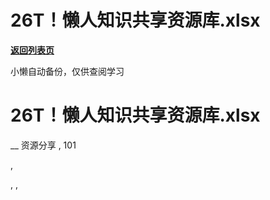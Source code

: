 # 26T！懒人知识共享资源库.xlsx

[**返回列表页**](/gzh/懒人手册)

小懒自动备份，仅供查阅学习

# 26T！懒人知识共享资源库.xlsx

__ 资源分享 , 101

,

, ,

